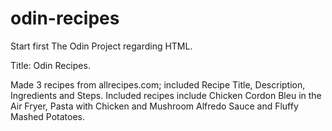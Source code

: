# odin-recipes

Start first The Odin Project regarding HTML.

Title: Odin Recipes.

Made 3 recipes from allrecipes.com; included Recipe Title, Description, Ingredients and Steps. Included recipes include Chicken Cordon Bleu in the Air Fryer, Pasta with Chicken and Mushroom Alfredo Sauce and Fluffy Mashed Potatoes.